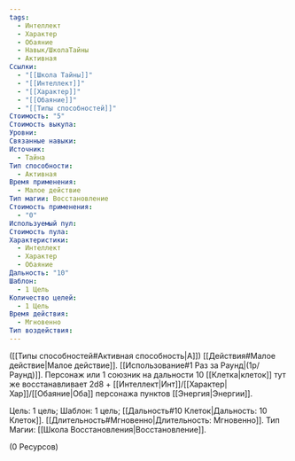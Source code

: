 ```yaml
---
tags:
  - Интеллект
  - Характер
  - Обаяние
  - Навык/ШколаТайны
  - Активная
Ссылки:
  - "[[Школа Тайны]]"
  - "[[Интеллект]]"
  - "[[Характер]]"
  - "[[Обаяние]]"
  - "[[Типы способностей]]"
Стоимость: "5"
Стоимость выкупа: 
Уровни: 
Связанные навыки: 
Источник:
  - Тайна
Тип способности:
  - Активная
Время применения:
  - Малое действие
Тип магии: Восстановление
Стоимость применения:
  - "0"
Используемый пул: 
Стоимость пула: 
Характеристики:
  - Интеллект
  - Характер
  - Обаяние
Дальность: "10"
Шаблон:
  - 1 Цель
Количество целей:
  - 1 Цель
Время действия:
  - Мгновенно
Тип воздействия:
---
```

([[Типы способностей#Активная способность|А]]) [[Действия#Малое действие|Малое действие]]. [[Использование#1 Раз за Раунд|(1р/Раунд)]]. Персонаж или 1 союзник на дальности 10 [[Клетка|клеток]] тут же восстанавливает 2d8 + [[Интеллект|Инт]]/[[Характер|Хар]]/[[Обаяние|Оба]] персонажа пунктов [[Энергия|Энергии]]. 

Цель: 1 цель; Шаблон: 1 цель; [[Дальность#10 Клеток|Дальность: 10 Клеток]]. [[Длительность#Мгновенно|Длительность: Мгновенно]]. Тип Магии: [[Школа Восстановления|Восстановление]].

(0 Ресурсов)